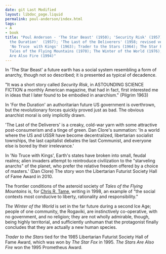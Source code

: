 ```yaml
---
date: git Last Modified
layout: libdoc_page.liquid
permalink: poul-anderson/index.html
tags:
- A
- book
title: "Poul Anderson - 'The Star Beast' (1950); 'Security Risk' (1957); 'For
  the Duration'  (1957); 'The Last of the Deliverers' (1958; revised version 1976);
  'No Truce  with Kings' (1963); Trader to the Stars (1964); The Star Fox  (1965);
  Tales of the Flying Mountains (1970); The Winter of the World (1976); The Stars
  Are Also Fire (1994)"
---
```


In 'The Star Beast' a future earth has  a social system resembling a form of anarchy, though not so described; it is  presented as typical of decadence.

"It was a short story called _Security Risk_, in  ASTOUNDING SCIENCE FICTION a monthly American magazine, that had in fact, first  interested me in ideas that I later found to be embodied in anarchism." (Pilgrim 1963)

In 'For the Duration' an authoritarian  future US government is overthrown, but the revolutionary forces quickly proved  just as bad. The obvious anarchist moral is only implicitly drawn.

'The Last of the Deliverers' is a creaky, cold-war yarn with some attractive post-consumerism and a tinge of  green. Dan Clore's summation: 'In a world where the US and USSR have become  decentralized, libertarian socialist townships, the last capitalist debates the  last Communist, and everyone else is bored by their irrelevance.'  

In 'No Truce with Kings', Earth's states have broken into small, feudal realms; alien invaders attempt to reintroduce civilization to the "starveling anarchs" of the planet, who prefer the relative freedom offered by a choice of masters.' (Dan Clore) The story won the Libertarian Futurist Society  Hall of Fame Award in 2010.

The frontier conditions of the asteroid society of _Tales of the Flying Mountains_ is, for <a href="http://libertarian.co.uk/2019/08/21/cultural-notes-006-life-liberty-and-the-stars-the-ideological-significance-of-science-fiction-1984-by-dr-chris-r-tame/">Chris R. Tame</a>, writing in 1998, an example of "the social contexts most conducive to liberty, rationality and responsibility."

_The Winter of the World_ is set in the far future during a second Ice Age; people of one community, the Rogaviki, are instinctively co-operative, with no government, and no religion; they are not wholly admirable, though, being highly territorial, and sufficiently unhuman that the protagonist finally concludes that they are actually a new human species.

_Trader to the  Stars_ tied for the 1985 Libertarian Futurist Society Hall of Fame  Award, which was won by <em>The Star Fox</em> in 1995. _The Stars Are Also Fire_ won the 1995 Prometheus Award.